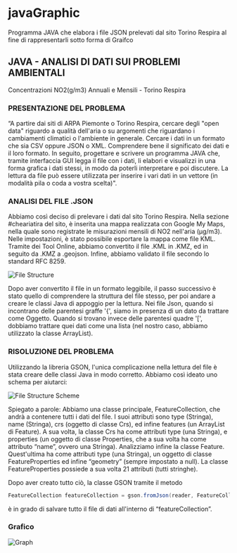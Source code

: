 # javaGraphic
Programma JAVA che elabora i file JSON prelevati dal sito Torino Respira al fine di rappresentarli sotto forma di Graifco


## JAVA - ANALISI DI DATI SUI PROBLEMI AMBIENTALI ##
Concentrazioni NO2(g/m3) Annuali e Mensili - Torino Respira

### PRESENTAZIONE	DEL PROBLEMA ###
“A partire dai siti di ARPA Piemonte o Torino Respira, cercare degli "open data" riguardo a qualità dell'aria o su argomenti che riguardano i cambiamenti climatici o l'ambiente in generale. Cercare i dati in un formato che sia CSV oppure JSON o XML. Comprendere bene il significato dei dati e il loro formato. In seguito, progettare e scrivere un programma JAVA che, tramite interfaccia GUI legga il file con i dati, li elabori e visualizzi in una forma grafica i dati stessi, in modo da poterli interpretare e poi discutere. La lettura da file può essere utilizzata per inserire i vari dati in un vettore (in modalità pila o coda a vostra scelta)".

### ANALISI DEL FILE .JSON ###

Abbiamo così deciso di prelevare i dati dal sito Torino Respira. Nella sezione #cheariatira del sito, è inserita una mappa realizzata con Google My Maps, nella quale sono registrate le misurazioni mensili di NO2 nell'aria (µg/m3). Nelle impostazioni, è stato possibile esportare la mappa come file  KML. Tramite dei Tool Online, abbiamo convertito il file .KML in .KMZ, ed in seguito da .KMZ a .geojson. Infine, abbiamo validato il file secondo lo standard RFC 8259.

![File Structure](https://i.imgur.com/vCqQP9Y.png)

Dopo aver convertito il file in un formato leggibile, il passo successivo è stato quello di comprendere la struttura del file stesso, per poi andare a creare le classi Java di appoggio per la lettura. Nei file Json, quando si incontrano delle parentesi graffe '{', siamo in presenza di un dato da trattare come Oggetto. Quando si trovano invece delle parentesi quadre '[', dobbiamo trattare quei dati come una lista (nel nostro caso, abbiamo utilizzato la classe ArrayList).


### RISOLUZIONE DEL PROBLEMA ###

Utilizzando la libreria GSON, l'unica complicazione nella lettura del file è stata creare delle classi Java in modo corretto. Abbiamo così ideato uno schema per aiutarci:

![File Structure Scheme](https://i.imgur.com/pRMFMNQ.png)

Spiegato a parole: Abbiamo una classe principale, FeatureCollection, che andrà a contenere tutti i dati del file. I suoi attributi sono type (Stringa), name (Stringa), crs (oggetto di classe Crs), ed infine features (un ArrayList di Feature). 
A sua volta, la classe Crs ha come attributi type (una Stringa), e properties (un oggetto di classe Properties, che a sua volta ha come attributo “name”, ovvero una Stringa).
Analizziamo infine la classe Feature. Quest'ultima ha come attributi type (una Stringa), un oggetto di classe FeatureProperties ed infine “geometry” (sempre impostato a null).
La classe FeatureProperties possiede a sua volta 21 attributi (tutti stringhe).

Dopo aver creato tutto ciò, la classe GSON tramite il metodo
```java
FeatureCollection featureCollection = gson.fromJson(reader, FeatureCollection.class);
```
è in grado di salvare tutto il file di dati all'interno di “featureCollection”.

### Grafico ###

![Graph](https://i.imgur.com/bFDzn1M.png)
